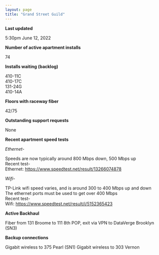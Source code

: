 ```yaml
---
layout: page
title: "Grand Street Guild"
---
```

**Last updated**

5:30pm June 12, 2022

**Number of active apartment installs**

74

**Installs waiting (backlog)**

410-11C  
410-17C  
131-24G  
410-14A  

**Floors with raceway fiber**

42/75

**Outstanding support requests**

None

**Recent apartment speed tests**

*Ethernet-*

Speeds are now typically around 800 Mbps down, 500 Mbps up  
Recent test-  
Ethernet: https://www.speedtest.net/result/13266074878

*Wifi-*

TP-Link wifi speed varies, and is around 300 to 400 Mbps up and down   
The ethernet ports must be used to get over 400 Mbps  
Recent test-  
Wifi: https://www.speedtest.net/result/i/5152365423

**Active Backhaul**

Fiber from 131 Broome to 111 8th POP, exit via VPN to DataVerge Brooklyn (SN3)

**Backup connections**

Gigabit wireless to 375 Pearl (SN1)
Gigabit wireless to 303 Vernon





